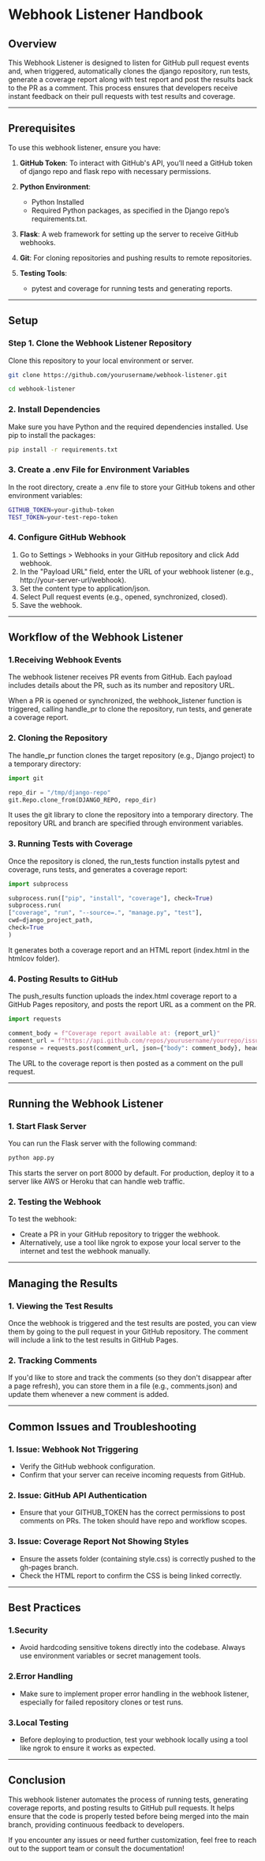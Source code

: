 # Webhook Listener Handbook

## Overview

This Webhook Listener is designed to listen for GitHub pull request events and, when triggered, automatically clones the django repository, run tests, generate a coverage report along with test report and post the results back to the PR as a comment. This process ensures that developers receive instant feedback on their pull requests with test results and coverage.

---

## Prerequisites

To use this webhook listener, ensure you have:

1. **GitHub Token**: To interact with GitHub's API, you’ll need a GitHub token of django repo and flask repo with necessary permissions.
2. **Python Environment**:
   - Python Installed
   - Required Python packages, as specified in the Django repo’s requirements.txt.
    
3. **Flask**: A web framework for setting up the server to receive GitHub webhooks.
4. **Git**: For cloning repositories and pushing results to remote repositories.
5. **Testing Tools**:
   - pytest and coverage for running tests and generating reports.

---

## Setup

### Step 1. Clone the Webhook Listener Repository

Clone this repository to your local environment or server.

```bash
git clone https://github.com/yourusername/webhook-listener.git

cd webhook-listener
```
### 2. Install Dependencies
Make sure you have Python and the required dependencies installed. Use pip to install the packages:

```bash
pip install -r requirements.txt
```
### 3. Create a .env File for Environment Variables
In the root directory, create a .env file to store your GitHub tokens and other environment variables:

```bash 
GITHUB_TOKEN=your-github-token
TEST_TOKEN=your-test-repo-token
```
### 4. Configure GitHub Webhook
1. Go to Settings > Webhooks in your GitHub repository and click Add webhook.
2. In the "Payload URL" field, enter the URL of your webhook listener (e.g., http://your-server-url/webhook).
3. Set the content type to application/json.
4. Select Pull request events (e.g., opened, synchronized, closed).
5. Save the webhook.

---

## Workflow of the Webhook Listener

### 1.Receiving Webhook Events
The webhook listener receives PR events from GitHub. Each payload includes details about the PR, such as its number and repository URL.

When a PR is opened or synchronized, the webhook_listener function is triggered, calling handle_pr to clone the repository, run tests, and generate a coverage report.

### 2. Cloning the Repository
The handle_pr function clones the target repository (e.g., Django project) to a temporary directory:

```python
import git

repo_dir = "/tmp/django-repo"
git.Repo.clone_from(DJANGO_REPO, repo_dir)
```
It uses the git library to clone the repository into a temporary directory. The repository URL and branch are specified through environment variables.

### 3. Running Tests with Coverage
Once the repository is cloned, the run_tests function installs pytest and coverage, runs tests, and generates a coverage report:

``` python
import subprocess

subprocess.run(["pip", "install", "coverage"], check=True)
subprocess.run(
["coverage", "run", "--source=.", "manage.py", "test"],
cwd=django_project_path,
check=True
)
```
It generates both a coverage report and an HTML report (index.html in the htmlcov folder).

### 4. Posting Results to GitHub
The push_results function uploads the index.html coverage report to a GitHub Pages repository, and posts the report URL as a comment on the PR.

```python
import requests

comment_body = f"Coverage report available at: {report_url}"
comment_url = f"https://api.github.com/repos/yourusername/yourrepo/issues/{pr_number}/comments"
response = requests.post(comment_url, json={"body": comment_body}, headers=headers)
```
The URL to the coverage report is then posted as a comment on the pull request.

---

## Running the Webhook Listener

### 1. Start Flask Server
You can run the Flask server with the following command:

```bash
python app.py
```
This starts the server on port 8000 by default. For production, deploy it to a server like AWS or Heroku that can handle web traffic.

### 2. Testing the Webhook
To test the webhook:

- Create a PR in your GitHub repository to trigger the webhook.
- Alternatively, use a tool like ngrok to expose your local server to the internet and test the webhook manually.

---

## Managing the Results

### 1. Viewing the Test Results
Once the webhook is triggered and the test results are posted, you can view them by going to the pull request in your GitHub repository. The comment will include a link to the test results in GitHub Pages.

### 2. Tracking Comments
If you'd like to store and track the comments (so they don't disappear after a page refresh), you can store them in a file (e.g., comments.json) and update them whenever a new comment is added.

---

## Common Issues and Troubleshooting

### 1. Issue: Webhook Not Triggering
- Verify the GitHub webhook configuration.
- Confirm that your server can receive incoming requests from GitHub.

### 2. Issue: GitHub API Authentication
- Ensure that your GITHUB_TOKEN has the correct permissions to post comments on PRs. The token should have repo and workflow scopes.

### 3. Issue: Coverage Report Not Showing Styles
- Ensure the assets folder (containing style.css) is correctly pushed to the gh-pages branch.
- Check the HTML report to confirm the CSS is being linked correctly.

---

## Best Practices

### 1.Security
- Avoid hardcoding sensitive tokens directly into the codebase. Always use environment variables or secret management tools.

### 2.Error Handling
- Make sure to implement proper error handling in the webhook listener, especially for failed repository clones or test runs.

### 3.Local Testing 
- Before deploying to production, test your webhook locally using a tool like ngrok to ensure it works as expected.

---

## Conclusion
This webhook listener automates the process of running tests, generating coverage reports, and posting results to GitHub pull requests. It helps ensure that the code is properly tested before being merged into the main branch, providing continuous feedback to developers.

If you encounter any issues or need further customization, feel free to reach out to the support team or consult the documentation!
